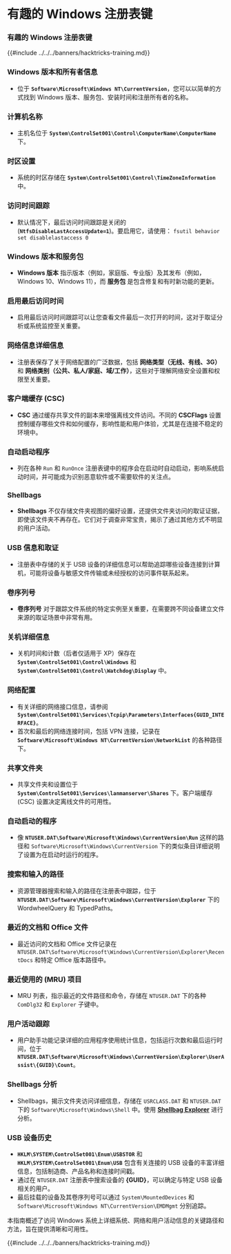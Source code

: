 # 有趣的 Windows 注册表键

### 有趣的 Windows 注册表键

{{#include ../../../banners/hacktricks-training.md}}

### **Windows 版本和所有者信息**

- 位于 **`Software\Microsoft\Windows NT\CurrentVersion`**，您可以以简单的方式找到 Windows 版本、服务包、安装时间和注册所有者的名称。

### **计算机名称**

- 主机名位于 **`System\ControlSet001\Control\ComputerName\ComputerName`** 下。

### **时区设置**

- 系统的时区存储在 **`System\ControlSet001\Control\TimeZoneInformation`** 中。

### **访问时间跟踪**

- 默认情况下，最后访问时间跟踪是关闭的 (**`NtfsDisableLastAccessUpdate=1`**)。要启用它，请使用：
`fsutil behavior set disablelastaccess 0`

### Windows 版本和服务包

- **Windows 版本** 指示版本（例如，家庭版、专业版）及其发布（例如，Windows 10、Windows 11），而 **服务包** 是包含修复和有时新功能的更新。

### 启用最后访问时间

- 启用最后访问时间跟踪可以让您查看文件最后一次打开的时间，这对于取证分析或系统监控至关重要。

### 网络信息详细信息

- 注册表保存了关于网络配置的广泛数据，包括 **网络类型（无线、有线、3G）** 和 **网络类别（公共、私人/家庭、域/工作）**，这些对于理解网络安全设置和权限至关重要。

### 客户端缓存 (CSC)

- **CSC** 通过缓存共享文件的副本来增强离线文件访问。不同的 **CSCFlags** 设置控制缓存哪些文件和如何缓存，影响性能和用户体验，尤其是在连接不稳定的环境中。

### 自动启动程序

- 列在各种 `Run` 和 `RunOnce` 注册表键中的程序会在启动时自动启动，影响系统启动时间，并可能成为识别恶意软件或不需要软件的关注点。

### Shellbags

- **Shellbags** 不仅存储文件夹视图的偏好设置，还提供文件夹访问的取证证据，即使该文件夹不再存在。它们对于调查非常宝贵，揭示了通过其他方式不明显的用户活动。

### USB 信息和取证

- 注册表中存储的关于 USB 设备的详细信息可以帮助追踪哪些设备连接到计算机，可能将设备与敏感文件传输或未经授权的访问事件联系起来。

### 卷序列号

- **卷序列号** 对于跟踪文件系统的特定实例至关重要，在需要跨不同设备建立文件来源的取证场景中非常有用。

### **关机详细信息**

- 关机时间和计数（后者仅适用于 XP）保存在 **`System\ControlSet001\Control\Windows`** 和 **`System\ControlSet001\Control\Watchdog\Display`** 中。

### **网络配置**

- 有关详细的网络接口信息，请参阅 **`System\ControlSet001\Services\Tcpip\Parameters\Interfaces{GUID_INTERFACE}`**。
- 首次和最后的网络连接时间，包括 VPN 连接，记录在 **`Software\Microsoft\Windows NT\CurrentVersion\NetworkList`** 的各种路径下。

### **共享文件夹**

- 共享文件夹和设置位于 **`System\ControlSet001\Services\lanmanserver\Shares`** 下。客户端缓存 (CSC) 设置决定离线文件的可用性。

### **自动启动的程序**

- 像 **`NTUSER.DAT\Software\Microsoft\Windows\CurrentVersion\Run`** 这样的路径和 `Software\Microsoft\Windows\CurrentVersion` 下的类似条目详细说明了设置为在启动时运行的程序。

### **搜索和输入的路径**

- 资源管理器搜索和输入的路径在注册表中跟踪，位于 **`NTUSER.DAT\Software\Microsoft\Windows\CurrentVersion\Explorer`** 下的 WordwheelQuery 和 TypedPaths。

### **最近的文档和 Office 文件**

- 最近访问的文档和 Office 文件记录在 `NTUSER.DAT\Software\Microsoft\Windows\CurrentVersion\Explorer\RecentDocs` 和特定 Office 版本路径中。

### **最近使用的 (MRU) 项目**

- MRU 列表，指示最近的文件路径和命令，存储在 `NTUSER.DAT` 下的各种 `ComDlg32` 和 `Explorer` 子键中。

### **用户活动跟踪**

- 用户助手功能记录详细的应用程序使用统计信息，包括运行次数和最后运行时间，位于 **`NTUSER.DAT\Software\Microsoft\Windows\CurrentVersion\Explorer\UserAssist\{GUID}\Count`**。

### **Shellbags 分析**

- Shellbags，揭示文件夹访问详细信息，存储在 `USRCLASS.DAT` 和 `NTUSER.DAT` 下的 `Software\Microsoft\Windows\Shell` 中。使用 **[Shellbag Explorer](https://ericzimmerman.github.io/#!index.md)** 进行分析。

### **USB 设备历史**

- **`HKLM\SYSTEM\ControlSet001\Enum\USBSTOR`** 和 **`HKLM\SYSTEM\ControlSet001\Enum\USB`** 包含有关连接的 USB 设备的丰富详细信息，包括制造商、产品名称和连接时间戳。
- 通过在 `NTUSER.DAT` 注册表中搜索设备的 **{GUID}**，可以确定与特定 USB 设备相关的用户。
- 最后挂载的设备及其卷序列号可以通过 `System\MountedDevices` 和 `Software\Microsoft\Windows NT\CurrentVersion\EMDMgmt` 分别追踪。

本指南概述了访问 Windows 系统上详细系统、网络和用户活动信息的关键路径和方法，旨在提供清晰和可用性。

{{#include ../../../banners/hacktricks-training.md}}
